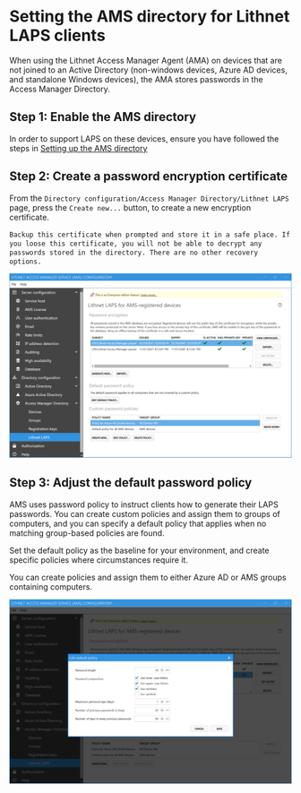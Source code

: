 # Setting the AMS directory for Lithnet LAPS clients
When using the Lithnet Access Manager Agent (AMA) on devices that are not joined to an Active Directory (non-windows devices, Azure AD devices, and standalone Windows devices), the AMA stores passwords in the Access Manager Directory.

## Step 1: Enable the AMS directory
In order to support LAPS on these devices, ensure you have followed the steps in [Setting up the AMS directory](Setting-up-the-AMS-directory)

## Step 2: Create a password encryption certificate
From the `Directory configuration/Access Manager Directory/Lithnet LAPS` page, press the `Create new...` button, to create a new encryption certificate. 

```{warning}
Backup this certificate when prompted and store it in a safe place. If you loose this certificate, you will not be able to decrypt any passwords stored in the directory. There are no other recovery options.
```

<img src="../images/ui-page-lithnet-laps-for-ams.png" >

## Step 3: Adjust the default password policy
AMS uses password policy to instruct clients how to generate their LAPS passwords. You can create custom policies and assign them to groups of computers, and you can specify a default policy that applies when no matching group-based policies are found.

Set the default policy as the baseline for your environment, and create specific policies where circumstances require it.

You can create policies and assign them to either Azure AD or AMS groups containing computers.

<img src="../images/ui-page-lithnet-laps-default-password-policy.png" >

